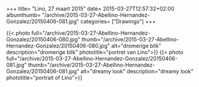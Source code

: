 +++
title= "Lino, 27 maart 2015"
date= 2015-03-27T12:57:32+02:00
albumthumb= "/archive/2015-03-27-Abellino-Hernandez-Gonzalez/20150406-081.jpg"
categories= ["Drawings"]
+++

{{< photo full="/archive/2015-03-27-Abellino-Hernandez-Gonzalez/20150406-080.jpg" thumb="/archive/2015-03-27-Abellino-Hernandez-Gonzalez/20150406-080.jpg" alt="dromerige blik" description="dromerige blik" phototitle="portret van Lino">}}
{{< photo full="/archive/2015-03-27-Abellino-Hernandez-Gonzalez/20150406-081.jpg" thumb="/archive/2015-03-27-Abellino-Hernandez-Gonzalez/20150406-081.jpg" alt="dreamy look" description="dreamy look" phototitle="portrait of Lino">}}
